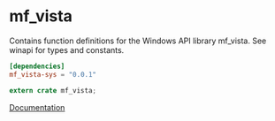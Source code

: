 # mf_vista #
Contains function definitions for the Windows API library mf_vista. See winapi for types and constants.

```toml
[dependencies]
mf_vista-sys = "0.0.1"
```

```rust
extern crate mf_vista;
```

[Documentation](https://retep998.github.io/doc/winapi/mf_vista/)
